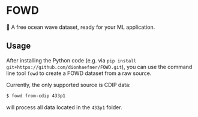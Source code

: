 # FOWD
:ocean: A free ocean wave dataset, ready for your ML application.

## Usage

After installing the Python code (e.g. via `pip install git+https://github.com/dionhaefner/FOWD.git`),
you can use the command line tool `fowd` to create a FOWD dataset from a raw source.

Currently, the only supported source is CDIP data:

```bash
$ fowd from-cdip 433p1
```

will process all data located in the `433p1` folder.
